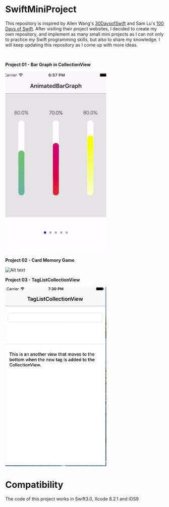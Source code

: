# SwiftMiniProject

This repository is inspired by Allen Wang's [30DaysofSwift](https://github.com/allenwong/30DaysofSwift/blob/master/README.md) and Sam Lu's [100 Days of Swift](http://samvlu.com/). After visiting their project websites, I decided to create my own repository, and implement as many small mini projects as I can not only to practice my Swift programming skills, but also to share my knowledge. I will keep updating this repository as I come up with more ideas.

<br /> 

**Project 01 - Bar Graph in CollectionView**
<br />
 
![Alt text](GIFs/animatedBarGraph.gif)

**Project 02 - Card Memory Game**
<br />

![Alt text](GIFs/CardMemoryGameDemo.gif)

**Project 03 - TagListCollectionView**
<br />

![Alt text](GIFs/TagListCollectionView.gif)


# Compatibility 
The code of this project works in Swift3.0, Xcode 8.2.1 and iOS9 